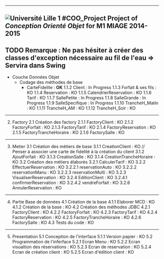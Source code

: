 -----------
![Université Lille 1](http://www.univ-lille1.fr/digitalAssets/38/38040_logo-trans.png)
#COO_Project 
Project of *Conception Orienté Objet* for **M1 MIAGE** 2014-2015
-----------
TODO
Remarque : Ne pas hésiter à créer des classes d'exception nécessaire au fil de l'eau => Servira dans Swing 
-----------
* Couche Données Objet
  * Codage des méthodes de base
    * CarteFidelite : **OK**
    1.1.2 Client : In Progress
    1.1.3 Forfait & ses fils : KO
    1.1.4 Reservation : KO
    1.1.5 CalendrierReservation : KO
    1.1.6 Tarif : KO
    1.1.7 SallePetite : In Progress
    1.1.8 SalleGrande : In Progress
    1.1.9 SalleSpecifique : In Progress
    1.1.10 TrancheH_Matin : KO
    1.1.11 TrancheH_AM : KO
    1.1.12 TrancheH_Soir : KO
-----------
2. Factory
2.1 Création des factory
2.1.1 FactoryClient : KO
2.1.2 FactoryForfait : KO
2.1.3 FactoryTarif : KO
2.1.4 FactoryReservation : KO
2.1.5 FactoryTrancheHoraire : KO
2.1.6 FactorySalle : KO
-----------
3. Metier
3.1 Création des métiers de base
3.1.1 CreationClient : KO // Penser à associer une carte de fidelité à la création du client
3.1.2 AjoutForfait : KO
3.1.3 CreationSalle : KO
3.1.4 CreationTrancheHoraire : KO
3.2 Création des métiers élaborés
3.2.1 CalculerTarif : KO
3.2.2 EffectuerReservation : KO
3.2.2.1 reservationAuto : KO
3.2.2.2 reservationManu : KO
3.2.2.3 reservationMulti : KO
3.2.3 VisualiserReservation : KO
3.2.4 EditionClient : KO
3.2.4.1 confirmerReservation : KO
3.2.4.2 vendreForfait : KO
3.2.6 AnnulerReservation : KO
-----------
4. Partie Base de données
4.1 Création de la base
4.1.1 Elaborer MCD : KO
4.1.2 Création de la base : KO
4.2 Création des méthodes JDBC
4.2.1 FactoryClient : KO
4.2.2 FactoryForfait : KO
4.2.3 FactoryTarif : KO
4.2.4 FactoryReservation : KO
4.2.5 FactoryTrancheHoraire : KO
4.2.6 FactorySalle : KO
4.3 Tests du code : KO
-----------
5. Presentation
5.1 Conception de l'interface
5.1.1 Version papier : KO
5.2 Programmation de l'inferface
5.2.1 Ecran Menu : KO
5.2.2 Ecran visualtion des réservations : KO
5.2.3 Ecran de reservation : KO
5.2.4 Ecran de création client : KO
5.2.5 Ecran d'édition client : KO
